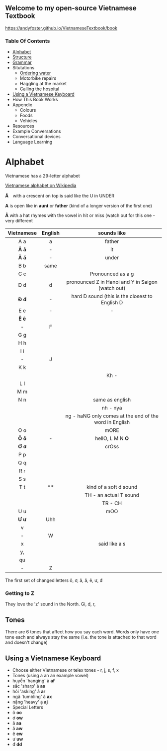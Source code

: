 ## Welcome to my open-source Vietnamese Textbook
https://andyfoster.github.io/VietnameseTextbook/book

### Table Of Contents

- [Alphabet](#alphabet)
- [Structure](#structure)
- [Grammar](grammar/)
- Situtations
    + [Ordering water](situations/ordering-water)
    + Motorbike repairs
    + Haggling at the market
    + Calling the hospital
- [Using a Vietnamese Keyboard](#using-a-vietnamese-keyboard)
- How This Book Works
- Appendix
  - Colours
  - Foods
  - Vehicles
- Resources
- Example Conversations
- Conversational devices
- Language Learning

# Alphabet
Vietnamese has a 29-letter alphabet

[Vietnamese alphabet on Wikipedia](https://simple.wikipedia.org/wiki/Vietnamese_alphabet)


__Ă__　with a crescent on top is said like the U in UNDER

__A__ is open like in **aunt** or **father** (kind of a longer version of the first one)

__Â__ with a hat rhymes with the vowel in hit or miss (watch out for this one - very different 

|Vietnamese|English| sounds like |
|:---:|:---:|:---:|
| A a | a | father |
| **Â â** | - | it |
| **Ă ă** | - | under|
| B b | same||
|C c|| Pronounced as a g |
| D d | d | pronounced Z in Hanoi and Y in Saigon (watch out) |
| **Đ đ** | - | hard D sound (this is the closest to English D |
|E e|-|-|
|**Ê ê**||
|-|F||
|G g| ||
|H h|||
|I i|||
|-|J||
|K k||
|||Kh - |
|L l||
|M m||
|N n||same as english|
|||nh - nya
|||ng - haNG only comes at the end of the word in English |
|O o | | mORE |
|**Ô ô** | -| hellO, L M N **O**|
|**Ơ ơ** | |crOss |
|P p ||
|Q q||
|R r ||
|S s|
|T t| ** | kind of a soft d sound| 
||| TH - an actual T sound | 
|||TR - CH|
|U u | | mOO |
|**Ư ư**| Uhh ||
|v|||
|-| W|
|x | | said like a s |
|y,
|qu|
|-|Z|

The first set of changed letters
ô, ơ, â, ă, ê, ư, đ


### Getting to Z

They love the 'z' sound in the North.
Gi, d, r, 

## Tones

There are 6 tones that affect how you say each word. Words only have one tone each and always stay the same (i.e. the tone is attached to that word and doesn't change)


## Using a Vietnamese Keyboard

- Choose either Vietnamese or telex
tones - r, j, s, f, x
- Tones (using a an an example vowel)
 - huyền 'hanging' à **af**
 - sắc   'sharp' á **as**
 - hỏi   'asking' ả **ar**
 - ngã   'tumbling' ã **ax**
 - nặng   'heavy' ạ **aj**
- Special Letters
 - ô **oo**
 - ơ **ow**
 - â **aa**
 - ă **aw**
 - ê **ew**
 - ư **uw**
 - đ **dd**
